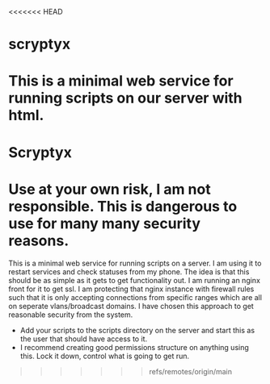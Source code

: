 <<<<<<< HEAD
# scryptyx
This is a minimal web service for running scripts on our server with html. 
=======
# Scryptyx
# Use at your own risk, I am not responsible. This is dangerous to use for many many security reasons.
This is a minimal web service for running scripts on a server. I am using it to restart services and check statuses from my phone. The idea is that this should be as simple as it gets to get functionality out. 
I am running an nginx front for it to get ssl. I am protecting that nginx instance with firewall rules such that it is only accepting connections from specific ranges which are all on seperate vlans/broadcast domains. I have chosen this approach to get reasonable security from the system.

- Add your scripts to the scripts directory on the server and start this as the user that should have access to it.
- I recommend creating good permissions structure on anything using this. Lock it down, control what is going to get run.
>>>>>>> refs/remotes/origin/main
